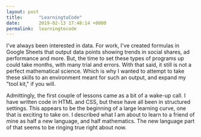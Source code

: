 ```yaml
---
layout: post
title:      "LearningtoCode"
date:       2019-02-13 17:48:14 +0000
permalink:  learningtocode
---
```



I've always been interested in data. For work, I've created formulas in Google Sheets that output data points showing trends in social shares, ad performance and more. But, the time to set these types of programs up could take months, with many trial and errors. With that said, it still is not a perfect mathematical science. Which is why I wanted to attempt to take these skills to an environment meant for such an output, and expand my "tool kit," if you will. 

Admittingly, the first couple of lessons came as a bit of a wake-up call. I have written code in HTML and CSS, but these have all been in structured settings. This appears to be the beginning of a large learning curve, one that is exciting to take on. I described what I am about to learn to a friend of mine as half a new language, and half mathematics. The new language part of that seems to be ringing true right about now. 

